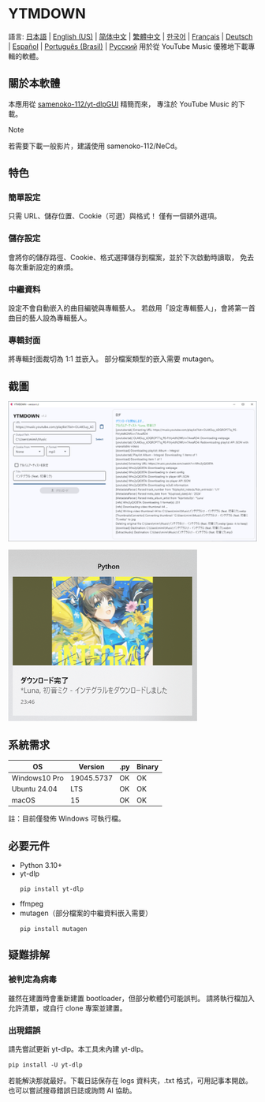 # YTMDOWN
語言: [日本語](README.ja_jp.md) | [English (US)](README.en_us.md) | [简体中文](README.zh_cn.md) | [繁體中文](README.zh_tw.md) | [한국어](README.ko_kr.md) | [Français](README.fr_fr.md) | [Deutsch](README.de_de.md) | [Español](README.es_es.md) | [Português (Brasil)](README.pt_br.md) | [Русский](README.ru_ru.md)
用於從 YouTube Music 優雅地下載專輯的軟體。

## 關於本軟體
本應用從 [samenoko-112/yt-dlpGUI](https://github.com/samenoko-112/yt-dlpGUI) 精簡而來，
專注於 YouTube Music 的下載。

> [!NOTE]
> 若需要下載一般影片，建議使用 samenoko-112/NeCd。

## 特色
### 簡單設定
只需 URL、儲存位置、Cookie（可選）與格式！
僅有一個額外選項。

### 儲存設定
會將你的儲存路徑、Cookie、格式選擇儲存到檔案，並於下次啟動時讀取，
免去每次重新設定的麻煩。

### 中繼資料
設定不會自動嵌入的曲目編號與專輯藝人。
若啟用「設定專輯藝人」，會將第一首曲目的藝人設為專輯藝人。

### 專輯封面
將專輯封面裁切為 1:1 並嵌入。
部分檔案類型的嵌入需要 mutagen。

## 截圖
![](img/2025-05-05-23-52-10.png)

![通知](img/2025-05-05-23-52-38.png)

## 系統需求
| OS | Version | .py | Binary |
| -- | --- | - | - |
| Windows10 Pro | 19045.5737 | OK | OK |
| Ubuntu 24.04 | LTS | OK | OK |
| macOS | 15 | OK | OK |

註：目前僅發佈 Windows 可執行檔。

## 必要元件
- Python 3.10+
- yt-dlp
    ```shell
    pip install yt-dlp
    ```
- ffmpeg
- mutagen（部分檔案的中繼資料嵌入需要）
    ```shell
    pip install mutagen
    ```

## 疑難排解
### 被判定為病毒
雖然在建置時會重新建置 bootloader，但部分軟體仍可能誤判。
請將執行檔加入允許清單，或自行 clone 專案並建置。

### 出現錯誤
請先嘗試更新 yt-dlp。本工具未內建 yt-dlp。
```shell
pip install -U yt-dlp
```
若能解決那就最好。下載日誌保存在 logs 資料夾，.txt 格式，可用記事本開啟。
也可以嘗試搜尋錯誤日誌或詢問 AI 協助。


